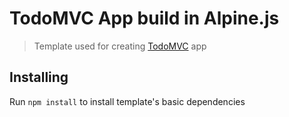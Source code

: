 # TodoMVC App build in Alpine.js

> Template used for creating [TodoMVC](http://todomvc.com) app


## Installing

Run `npm install` to install template's basic dependencies
